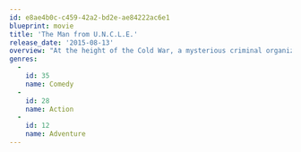 ```yaml
---
id: e8ae4b0c-c459-42a2-bd2e-ae84222ac6e1
blueprint: movie
title: 'The Man from U.N.C.L.E.'
release_date: '2015-08-13'
overview: "At the height of the Cold War, a mysterious criminal organization plans to use nuclear weapons and technology to upset the fragile balance of power between the United States and Soviet Union. CIA agent Napoleon Solo and KGB agent Illya Kuryakin are forced to put aside their hostilities and work together to stop the evildoers in their tracks. The duo's only lead is the daughter of a missing German scientist, whom they must find soon to prevent a global catastrophe."
genres:
  -
    id: 35
    name: Comedy
  -
    id: 28
    name: Action
  -
    id: 12
    name: Adventure
---
```

